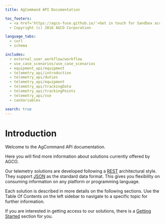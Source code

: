 ```yaml
---
title: AgCommand API Documentation

toc_footers:
  - <a href='https://agco-fuse.github.io/'>Get in touch for Sandbox access</a>
  - Copyright (c) 2016 AGCO Corporation

language_tabs:
  - curl
  - schema

includes:
  - external_user_workflow/workflow
  - use_case_scenarios/use_case_scenarios
  - equipment_api/equipment
  - telemetry_api/introduction
  - telemetry_api/duties
  - telemetry_api/equipment
  - telemetry_api/trackingData
  - telemetry_api/trackingPoints
  - telemetry_api/sse
  - canVariables

search: true
---
```


# Introduction

Welcome to the AgCommand API documentation.

Here you will find more information about solutions currently offered by AGCO.

Our telemetry solutions are developed following a
[REST](https://en.wikipedia.org/wiki/Representational_state_transfer)
architectural style. They support [JSON](http://www.json.org/) as the standard
data format.
This gives you flexibility on consuming information on any platform or
programming language.

Each solution is described in more details on the following sections.
Use the Table Of Contents on the left sidebar to navigate to a specific topic
for further information.

If you are interested in getting access to our solutions, there is a
[Getting Started](#getting-started) section for you.
